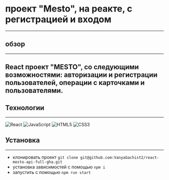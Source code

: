 # проект "Mesto", на реакте, с регистрацией и входом
-------
## обзор
------
React проект "MESTO", со следующими возможностями: авторизации и регистрации пользователей, операции с карточками и пользователями.
------
## Технологии
------
![React](https://img.shields.io/badge/-React-090909?style=for-the-badge&logo=React)
![JavaScript](https://img.shields.io/badge/-JavaScript-090909?style=for-the-badge&logo=JavaScript)
![HTML5](https://img.shields.io/badge/-HTML5-090909?style=for-the-badge&logo=HTML5)
![CSS3](https://img.shields.io/badge/-CSS3-090909?style=for-the-badge&logo=CSS3)

## Установка
-------
- клонировать проект `git clone git@github.com:VanyaGachist2/react-mesto-api-full-gha.git`
- установка зависимостей с помощью `npm i`
- запустить с помощью `npm run start`
